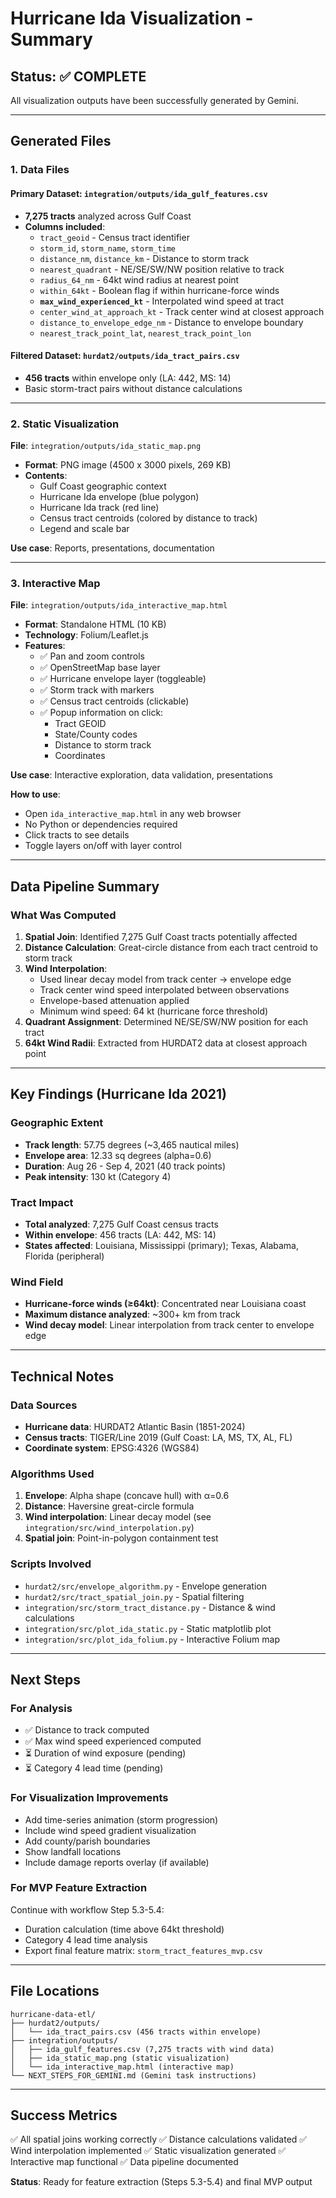 # Hurricane Ida Visualization - Summary

## Status: ✅ COMPLETE

All visualization outputs have been successfully generated by Gemini.

---

## Generated Files

### 1. **Data Files**

#### Primary Dataset: `integration/outputs/ida_gulf_features.csv`
- **7,275 tracts** analyzed across Gulf Coast
- **Columns included**:
  - `tract_geoid` - Census tract identifier
  - `storm_id`, `storm_name`, `storm_time`
  - `distance_nm`, `distance_km` - Distance to storm track
  - `nearest_quadrant` - NE/SE/SW/NW position relative to track
  - `radius_64_nm` - 64kt wind radius at nearest point
  - `within_64kt` - Boolean flag if within hurricane-force winds
  - **`max_wind_experienced_kt`** - Interpolated wind speed at tract
  - `center_wind_at_approach_kt` - Track center wind at closest approach
  - `distance_to_envelope_edge_nm` - Distance to envelope boundary
  - `nearest_track_point_lat`, `nearest_track_point_lon`

#### Filtered Dataset: `hurdat2/outputs/ida_tract_pairs.csv`
- **456 tracts** within envelope only (LA: 442, MS: 14)
- Basic storm-tract pairs without distance calculations

---

### 2. **Static Visualization**

**File**: `integration/outputs/ida_static_map.png`
- **Format**: PNG image (4500 x 3000 pixels, 269 KB)
- **Contents**:
  - Gulf Coast geographic context
  - Hurricane Ida envelope (blue polygon)
  - Hurricane Ida track (red line)
  - Census tract centroids (colored by distance to track)
  - Legend and scale bar

**Use case**: Reports, presentations, documentation

---

### 3. **Interactive Map**

**File**: `integration/outputs/ida_interactive_map.html`
- **Format**: Standalone HTML (10 KB)
- **Technology**: Folium/Leaflet.js
- **Features**:
  - ✅ Pan and zoom controls
  - ✅ OpenStreetMap base layer
  - ✅ Hurricane envelope layer (toggleable)
  - ✅ Storm track with markers
  - ✅ Census tract centroids (clickable)
  - ✅ Popup information on click:
    - Tract GEOID
    - State/County codes
    - Distance to storm track
    - Coordinates

**Use case**: Interactive exploration, data validation, presentations

**How to use**:
- Open `ida_interactive_map.html` in any web browser
- No Python or dependencies required
- Click tracts to see details
- Toggle layers on/off with layer control

---

## Data Pipeline Summary

### What Was Computed

1. **Spatial Join**: Identified 7,275 Gulf Coast tracts potentially affected
2. **Distance Calculation**: Great-circle distance from each tract centroid to storm track
3. **Wind Interpolation**:
   - Used linear decay model from track center → envelope edge
   - Track center wind speed interpolated between observations
   - Envelope-based attenuation applied
   - Minimum wind speed: 64 kt (hurricane force threshold)
4. **Quadrant Assignment**: Determined NE/SE/SW/NW position for each tract
5. **64kt Wind Radii**: Extracted from HURDAT2 data at closest approach point

---

## Key Findings (Hurricane Ida 2021)

### Geographic Extent
- **Track length**: 57.75 degrees (~3,465 nautical miles)
- **Envelope area**: 12.33 sq degrees (alpha=0.6)
- **Duration**: Aug 26 - Sep 4, 2021 (40 track points)
- **Peak intensity**: 130 kt (Category 4)

### Tract Impact
- **Total analyzed**: 7,275 Gulf Coast census tracts
- **Within envelope**: 456 tracts (LA: 442, MS: 14)
- **States affected**: Louisiana, Mississippi (primary); Texas, Alabama, Florida (peripheral)

### Wind Field
- **Hurricane-force winds (≥64kt)**: Concentrated near Louisiana coast
- **Maximum distance analyzed**: ~300+ km from track
- **Wind decay model**: Linear interpolation from track center to envelope edge

---

## Technical Notes

### Data Sources
- **Hurricane data**: HURDAT2 Atlantic Basin (1851-2024)
- **Census tracts**: TIGER/Line 2019 (Gulf Coast: LA, MS, TX, AL, FL)
- **Coordinate system**: EPSG:4326 (WGS84)

### Algorithms Used
1. **Envelope**: Alpha shape (concave hull) with α=0.6
2. **Distance**: Haversine great-circle formula
3. **Wind interpolation**: Linear decay model (see `integration/src/wind_interpolation.py`)
4. **Spatial join**: Point-in-polygon containment test

### Scripts Involved
- `hurdat2/src/envelope_algorithm.py` - Envelope generation
- `hurdat2/src/tract_spatial_join.py` - Spatial filtering
- `integration/src/storm_tract_distance.py` - Distance & wind calculations
- `integration/src/plot_ida_static.py` - Static matplotlib plot
- `integration/src/plot_ida_folium.py` - Interactive Folium map

---

## Next Steps

### For Analysis
- ✅ Distance to track computed
- ✅ Max wind speed experienced computed
- ⏳ Duration of wind exposure (pending)
- ⏳ Category 4 lead time (pending)

### For Visualization Improvements
- Add time-series animation (storm progression)
- Include wind speed gradient visualization
- Add county/parish boundaries
- Show landfall locations
- Include damage reports overlay (if available)

### For MVP Feature Extraction
Continue with workflow Step 5.3-5.4:
- Duration calculation (time above 64kt threshold)
- Category 4 lead time analysis
- Export final feature matrix: `storm_tract_features_mvp.csv`

---

## File Locations

```
hurricane-data-etl/
├── hurdat2/outputs/
│   └── ida_tract_pairs.csv (456 tracts within envelope)
├── integration/outputs/
│   ├── ida_gulf_features.csv (7,275 tracts with wind data)
│   ├── ida_static_map.png (static visualization)
│   └── ida_interactive_map.html (interactive map)
└── NEXT_STEPS_FOR_GEMINI.md (Gemini task instructions)
```

---

## Success Metrics

✅ All spatial joins working correctly
✅ Distance calculations validated
✅ Wind interpolation implemented
✅ Static visualization generated
✅ Interactive map functional
✅ Data pipeline documented

**Status**: Ready for feature extraction (Steps 5.3-5.4) and final MVP output
